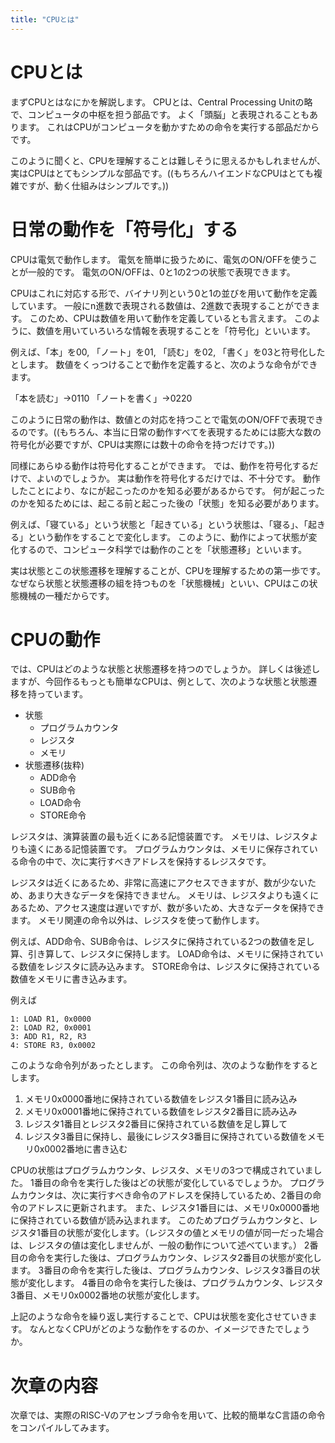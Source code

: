 ```yaml
---
title: "CPUとは"
---
```

# CPUとは
まずCPUとはなにかを解説します。
CPUとは、Central Processing Unitの略で、コンピュータの中枢を担う部品です。
よく「頭脳」と表現されることもあります。
これはCPUがコンピュータを動かすための命令を実行する部品だからです。

このように聞くと、CPUを理解することは難しそうに思えるかもしれませんが、実はCPUはとてもシンプルな部品です。((もちろんハイエンドなCPUはとても複雑ですが、動く仕組みはシンプルです。))

# 日常の動作を「符号化」する
CPUは電気で動作します。
電気を簡単に扱うために、電気のON/OFFを使うことが一般的です。
電気のON/OFFは、0と1の2つの状態で表現できます。

CPUはこれに対応する形で、バイナリ列という0と1の並びを用いて動作を定義しています。
一般にn進数で表現される数値は、2進数で表現することができます。
このため、CPUは数値を用いて動作を定義しているとも言えます。
このように、数値を用いていろいろな情報を表現することを「符号化」といいます。

例えば、「本」を00, 「ノート」を01, 「読む」を02, 「書く」を03と符号化したとします。
数値をくっつけることで動作を定義すると、次のような命令ができます。

「本を読む」→0110
「ノートを書く」→0220

このように日常の動作は、数値との対応を持つことで電気のON/OFFで表現できるのです。((もちろん、本当に日常の動作すべてを表現するためには膨大な数の符号化が必要ですが、CPUは実際には数十の命令を持つだけです。))

同様にあらゆる動作は符号化することができます。
では、動作を符号化するだけで、よいのでしょうか。
実は動作を符号化するだけでは、不十分です。
動作したことにより、なにが起こったのかを知る必要があるからです。
何が起こったのかを知るためには、起こる前と起こった後の「状態」を知る必要があります。

例えば、「寝ている」という状態と「起きている」という状態は、「寝る」、「起きる」という動作をすることで変化します。
このように、動作によって状態が変化するので、コンピュータ科学では動作のことを「状態遷移」といいます。

実は状態とこの状態遷移を理解することが、CPUを理解するための第一歩です。
なぜなら状態と状態遷移の組を持つものを「状態機械」といい、CPUはこの状態機械の一種だからです。

# CPUの動作
では、CPUはどのような状態と状態遷移を持つのでしょうか。
詳しくは後述しますが、今回作るもっとも簡単なCPUは、例として、次のような状態と状態遷移を持っています。

- 状態
    - プログラムカウンタ
    - レジスタ
    - メモリ
- 状態遷移(抜粋)
    - ADD命令
    - SUB命令
    - LOAD命令
    - STORE命令

レジスタは、演算装置の最も近くにある記憶装置です。
メモリは、レジスタよりも遠くにある記憶装置です。
プログラムカウンタは、メモリに保存されている命令の中で、次に実行すべきアドレスを保持するレジスタです。

レジスタは近くにあるため、非常に高速にアクセスできますが、数が少ないため、あまり大きなデータを保持できません。
メモリは、レジスタよりも遠くにあるため、アクセス速度は遅いですが、数が多いため、大きなデータを保持できます。
メモリ関連の命令以外は、レジスタを使って動作します。

例えば、ADD命令、SUB命令は、レジスタに保持されている2つの数値を足し算、引き算して、レジスタに保持します。
LOAD命令は、メモリに保持されている数値をレジスタに読み込みます。
STORE命令は、レジスタに保持されている数値をメモリに書き込みます。

例えば
```
1: LOAD R1, 0x0000
2: LOAD R2, 0x0001
3: ADD R1, R2, R3
4: STORE R3, 0x0002
```
このような命令列があったとします。
この命令列は、次のような動作をするとします。

1. メモリ0x0000番地に保持されている数値をレジスタ1番目に読み込み
2. メモリ0x0001番地に保持されている数値をレジスタ2番目に読み込み
3. レジスタ1番目とレジスタ2番目に保持されている数値を足し算して
4. レジスタ3番目に保持し、最後にレジスタ3番目に保持されている数値をメモリ0x0002番地に書き込む

CPUの状態はプログラムカウンタ、レジスタ、メモリの3つで構成されていました。
1番目の命令を実行した後はどの状態が変化しているでしょうか。
プログラムカウンタは、次に実行すべき命令のアドレスを保持しているため、2番目の命令のアドレスに更新されます。
また、レジスタ1番目には、メモリ0x0000番地に保持されている数値が読み込まれます。
このためプログラムカウンタと、レジスタ1番目の状態が変化します。（レジスタの値とメモリの値が同一だった場合は、レジスタの値は変化しませんが、一般の動作について述べています。）
2番目の命令を実行した後は、プログラムカウンタ、レジスタ2番目の状態が変化します。
3番目の命令を実行した後は、プログラムカウンタ、レジスタ3番目の状態が変化します。
4番目の命令を実行した後は、プログラムカウンタ、レジスタ3番目、メモリ0x0002番地の状態が変化します。

上記のような命令を繰り返し実行することで、CPUは状態を変化させていきます。
なんとなくCPUがどのような動作をするのか、イメージできたでしょうか。

# 次章の内容
次章では、実際のRISC-Vのアセンブラ命令を用いて、比較的簡単なC言語の命令をコンパイルしてみます。

